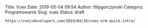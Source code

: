 Title: Vuex
Date: 2019-05-04 09:54
Author: filipgorczynski
Category: Programowanie
Slug: vuex
Status: draft

`https://vuejsdevelopers.com/2019/04/29/vuex-orm-quick-intro/`

 
